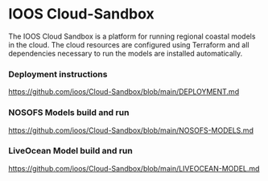# IOOS Cloud-Sandbox

The IOOS Cloud Sandbox is a platform for running regional coastal models in the cloud. The cloud resources are configured using Terraform and all dependencies necessary to run the models are installed automatically.

### Deployment instructions
https://github.com/ioos/Cloud-Sandbox/blob/main/DEPLOYMENT.md

### NOSOFS Models build and run
https://github.com/ioos/Cloud-Sandbox/blob/main/NOSOFS-MODELS.md

### LiveOcean Model build and run
https://github.com/ioos/Cloud-Sandbox/blob/main/LIVEOCEAN-MODEL.md
